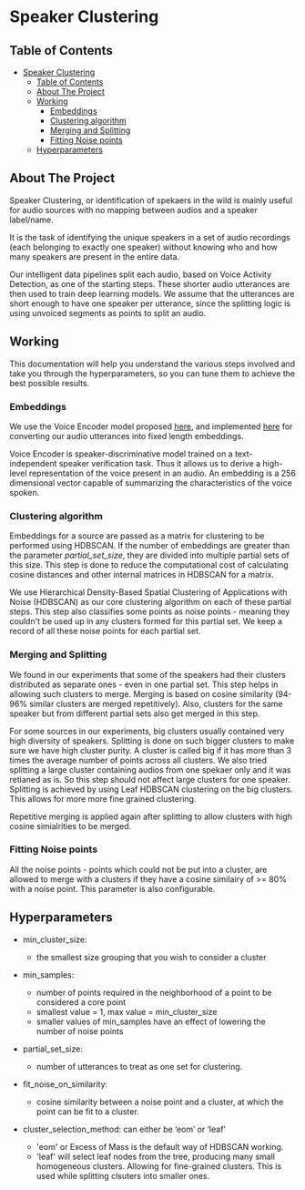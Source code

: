 # Speaker Clustering

<!-- TABLE OF CONTENTS -->
## Table of Contents

- [Speaker Clustering](#speaker-clustering)
  - [Table of Contents](#table-of-contents)
  - [About The Project](#about-the-project)
  - [Working](#working)
    - [Embeddings](#embeddings)
    - [Clustering algorithm](#clustering-algorithm)
    - [Merging and Splitting](#merging-and-splitting)
    - [Fitting Noise points](#fitting-noise-points)
  - [Hyperparameters](#hyperparameters)


<!-- ABOUT THE PROJECT -->
## About The Project

Speaker Clustering, or identification of spekaers in the wild is mainly useful for audio sources with no mapping between audios and a speaker label/name.

It is the task of identifying the unique speakers in a set of audio recordings (each belonging to exactly one speaker) without knowing who and how many speakers are present in the entire data. 

Our intelligent data pipelines split each audio, based on Voice Activity Detection, as one of the starting steps. These shorter audio utterances are then used to train deep learning models. We assume that the utterances are short enough to have one speaker per utterance, since the splitting logic is using unvoiced segments as points to split an audio.


<!-- WORKING -->
## Working

This documentation will help you understand the various steps involved and take you through the hyperparameters, so you can tune them to achieve the best possible results.

### Embeddings
We use the Voice Encoder model proposed [here](https://arxiv.org/abs/1710.10467), and implemented [here](https://github.com/resemble-ai/Resemblyzer) for converting our audio utterances into fixed length embeddings.

Voice Encoder is speaker-discriminative model trained on a text-independent speaker verification task. Thus it allows us to derive a high-level representation of the voice present in an audio. An embedding is a 256 dimensional vector capable of summarizing the characteristics of the voice spoken.

### Clustering algorithm

Embeddings for a source are passed as a matrix for clustering to be performed using HDBSCAN.
If the number of embeddings are greater than the parameter _partial_set_size_, they are divided into multiple partial sets of this size. This step is done to reduce the computational cost of calculating cosine distances and other internal matrices in HDBSCAN for a matrix.

We use Hierarchical Density-Based Spatial Clustering of Applications with Noise (HDBSCAN) as our core clustering algorithm on each of these partial steps.
This step also classifies some points as noise points - meaning they couldn't be used up in any clusters formed for this partial set. We keep a record of all these noise points for each partial set.

### Merging and Splitting
We found in our experiments that some of the speakers had their clusters distributed as separate ones - even in one partial set. This step helps in allowing such clusters to merge. Merging is based on cosine similarity (94-96% similar clusters are merged repetitively).
Also, clusters for the same speaker but from different partial sets also get merged in this step.

For some sources in our experiments, big clusters usually contained very high diversity of speakers. Splitting is done on such bigger clusters to make sure we have high cluster purity. A cluster is called big if it has more than 3 times the average number of points across all clusters.
We also tried splitting a large cluster containing audios from one spekaer only and it was retianed as is. So this step should not affect large clusters for one speaker.
Splitting is achieved by using Leaf HDBSCAN clustering on the big clusters. This allows for more more fine grained clustering.

Repetitive merging is applied again after splitting to allow clusters with high cosine simialrities to be merged.

### Fitting Noise points

All the noise points - points which could not be put into a cluster, are allowed to merge with a clusters if they have a cosine similairy of >= 80% with a noise point. This parameter is also configurable. 

<!-- HYPERPARAMETERS -->
## Hyperparameters

- min_cluster_size: 
    - the smallest size grouping that you wish to consider a cluster


- min_samples: 
    - number of points required in the neighborhood of a point to be considered a core point
    - smallest value = 1, max value = min_cluster_size
    - smaller values of min_samples have an effect of lowering the number of noise points

- partial_set_size:
    - number of utterances to treat as one set for clustering.

- fit_noise_on_similarity:
    - cosine similarity between a noise point and a cluster, at which the point can be fit to a cluster.

- cluster_selection_method: can either be ‘eom’ or ‘leaf’
    - 'eom' or Excess of Mass is the default way of HDBSCAN working. 
    - 'leaf' will select leaf nodes from the tree, producing many small homogeneous clusters. Allowing for fine-grained clusters. This is used while splitting clsuters into smaller ones.